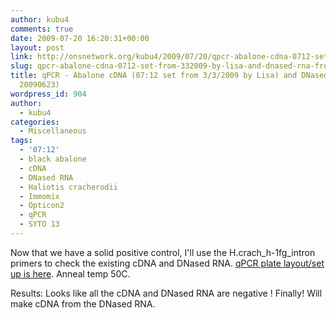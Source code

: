```yaml
---
author: kubu4
comments: true
date: 2009-07-20 16:20:31+00:00
layout: post
link: http://onsnetwork.org/kubu4/2009/07/20/qpcr-abalone-cdna-0712-set-from-332009-by-lisa-and-dnased-rna-from-20090623/
slug: qpcr-abalone-cdna-0712-set-from-332009-by-lisa-and-dnased-rna-from-20090623
title: qPCR - Abalone cDNA (07:12 set from 3/3/2009 by Lisa) and DNased RNA (from
  20090623)
wordpress_id: 904
author:
  - kubu4
categories:
  - Miscellaneous
tags:
  - '07:12'
  - black abalone
  - cDNA
  - DNased RNA
  - Haliotis cracherodii
  - Immomix
  - Opticon2
  - qPCR
  - SYTO 13
---
```


Now that we have a solid positive control, I'll use the H.crach_h-1fg_intron primers to check the existing cDNA and DNased RNA. [qPCR plate layout/set up is here](http://eagle.fish.washington.edu/Arabidopsis/Notebook%20Workup%20Files/20090720-01.jpg). Anneal temp 50C.

Results: Looks like all the cDNA and DNased RNA are negative ! Finally! Will make cDNA from the DNased RNA.
